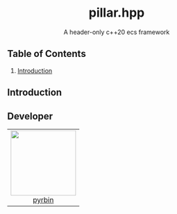 <h1 align="center">pillar.hpp</h1>
<p align="center">A header-only c++20 ecs framework</p>

## Table of Contents

1. [Introduction](#install)

## Introduction

## Developer

<table>
  <tbody>
    <tr>
      <td align="center" valign="top">
        <img width="150" height="150" src="https://github.com/pyrbin.png?s=150">
        <br>
        <a href="https://github.com/pyrbin">pyrbin</a>
      </td>
     </tr>
  </tbody>
</table>
